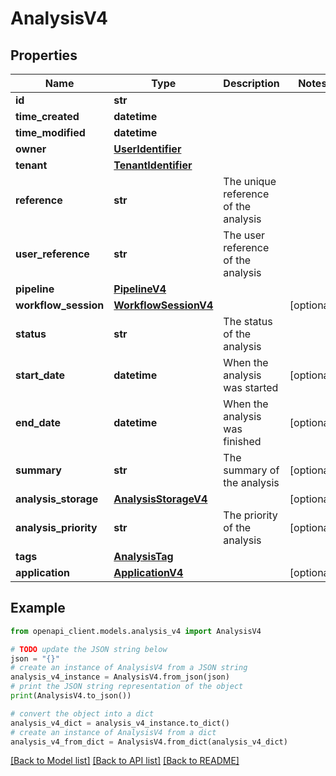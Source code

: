 # AnalysisV4


## Properties

Name | Type | Description | Notes
------------ | ------------- | ------------- | -------------
**id** | **str** |  | 
**time_created** | **datetime** |  | 
**time_modified** | **datetime** |  | 
**owner** | [**UserIdentifier**](UserIdentifier.md) |  | 
**tenant** | [**TenantIdentifier**](TenantIdentifier.md) |  | 
**reference** | **str** | The unique reference of the analysis | 
**user_reference** | **str** | The user reference of the analysis | 
**pipeline** | [**PipelineV4**](PipelineV4.md) |  | 
**workflow_session** | [**WorkflowSessionV4**](WorkflowSessionV4.md) |  | [optional] 
**status** | **str** | The status of the analysis | 
**start_date** | **datetime** | When the analysis was started | [optional] 
**end_date** | **datetime** | When the analysis was finished | [optional] 
**summary** | **str** | The summary of the analysis | [optional] 
**analysis_storage** | [**AnalysisStorageV4**](AnalysisStorageV4.md) |  | [optional] 
**analysis_priority** | **str** | The priority of the analysis | [optional] 
**tags** | [**AnalysisTag**](AnalysisTag.md) |  | 
**application** | [**ApplicationV4**](ApplicationV4.md) |  | [optional] 

## Example

```python
from openapi_client.models.analysis_v4 import AnalysisV4

# TODO update the JSON string below
json = "{}"
# create an instance of AnalysisV4 from a JSON string
analysis_v4_instance = AnalysisV4.from_json(json)
# print the JSON string representation of the object
print(AnalysisV4.to_json())

# convert the object into a dict
analysis_v4_dict = analysis_v4_instance.to_dict()
# create an instance of AnalysisV4 from a dict
analysis_v4_from_dict = AnalysisV4.from_dict(analysis_v4_dict)
```
[[Back to Model list]](../README.md#documentation-for-models) [[Back to API list]](../README.md#documentation-for-api-endpoints) [[Back to README]](../README.md)


